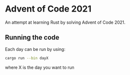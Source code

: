 # Advent of Code 2021

An attempt at learning Rust by solving Advent of Code 2021.

## Running the code
Each day can be run by using:
```bash
cargo run --bin dayX
```
where X is the day you want to run
